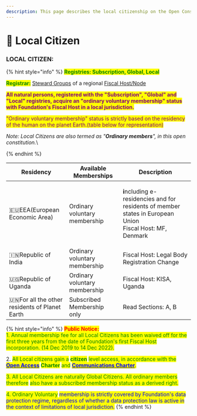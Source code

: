 ```yaml
---
description: This page describes the local citizenship on the Open Constitution Network.
---
```


# 🧗 Local Citizen

### **LOCAL CITIZEN:**

{% hint style="info" %}
<mark style="color:green;">**Registries: Subscription, Global, Local**</mark>

<mark style="color:green;">**Registrar:**</mark> [Steward Groups](../steward-group.md) of a regional [Fiscal Host/Node](broken-reference)

<mark style="color:purple;">**All natural persons, registered with the "Subscription", "Global" and "Local" registries, acquire an "ordinary voluntary membership" status with Foundation's Fiscal Host in a local jurisdiction.**</mark>

<mark style="color:purple;">"Ordinary voluntary membership" status is strictly based on the residency of the human on the planet Earth.(table below for representation)</mark>

_Note: Local Citizens are also termed as "**Ordinary members**", in this open constitution._\

{% endhint %}

| Residency                                       | Available Memberships          | Description                                                                                                                          |
| ----------------------------------------------- | ------------------------------ | ------------------------------------------------------------------------------------------------------------------------------------ |
| 🇪🇺EEA(European Economic Area)                 | Ordinary voluntary membership  | <p><strong>i</strong>ncluding e-residencies and for residents of member states in European Union<br>Fiscal Host: MF, Denmark<br></p> |
| 🇮🇳Republic of India                           | Ordinary voluntary membership  | Fiscal Host: Legal Body Registration Change                                                                                          |
| 🇺🇬Republic of Uganda                          | Ordinary voluntary membership  | Fiscal Host: KISA, Uganda                                                                                                            |
| 🇺🇳For all the other residents of Planet Earth | Subscribed Membership only     |  Read Sections: A, B                                                                                                                 |

{% hint style="info" %}
<mark style="color:red;">**Public Notice:**</mark>\
<mark style="color:green;">1. Annual membership fee for all Local Citizens has been waived off for the first three years from the date of Foundation's first Fiscal Host incorporation. (14 Dec 2019 to 14 Dec 2022).</mark>

2\. <mark style="color:green;">All Local citizens gain a</mark> <mark style="color:green;"></mark><mark style="color:green;">**citizen**</mark> <mark style="color:green;"></mark><mark style="color:green;">level access, in accordance with the</mark> [<mark style="color:blue;">**Open Access**</mark>](../../charters/open-access-charter.md) <mark style="color:green;">**Charter**</mark> <mark style="color:green;"></mark><mark style="color:green;">and</mark> [<mark style="color:blue;">**Communications Charter**</mark>](../../charters/communications-charter.md)<mark style="color:green;">.</mark>

<mark style="color:green;">3. All Local Citizens are naturally Global Citizens. All ordinary members therefore</mark> <mark style="color:green;">also have a subscribed membership status as a derived right.</mark>&#x20;

<mark style="color:green;">4. Ordinary Voluntary</mark> <mark style="color:blue;">membership is strictly covered by Foundation's data protection regime, regardless of whether a data protection law is active in the context of limitations of local jurisdiction.</mark>
{% endhint %}
